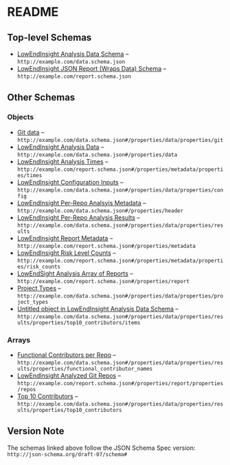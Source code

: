 # README

## Top-level Schemas

-   [LowEndInsight Analysis Data Schema](./data.md "A LowEndInsight dataset for an individual git repo") – `http://example.com/data.schema.json`
-   [LowEndInsight JSON Report (Wraps Data) Schema](./report.md "A LowEndInsight report (query response)") – `http://example.com/report.schema.json`

## Other Schemas

### Objects

-   [Git data](./data-properties-lowendinsight-analysis-data-properties-git-data.md "Collection of git-centric data") – `http://example.com/data.schema.json#/properties/data/properties/git`
-   [LowEndInsight Analysis Data](./data-properties-lowendinsight-analysis-data.md "The report data") – `http://example.com/data.schema.json#/properties/data`
-   [LowEndInsight Analysis Times](./report-properties-lowendinsight-report-metadata-properties-lowendinsight-analysis-times.md "Start, End and Duration times for LowEndInsight times") – `http://example.com/report.schema.json#/properties/metadata/properties/times`
-   [LowEndInsight Configuration Inputs](./data-properties-lowendinsight-analysis-data-properties-lowendinsight-configuration-inputs.md "Configuration criteria for LowEndInsight to use in defining analysis levels") – `http://example.com/data.schema.json#/properties/data/properties/config`
-   [LowEndInsight Per-Repo Analsyis Metadata](./data-properties-lowendinsight-per-repo-analsyis-metadata.md "Information about the report's generation") – `http://example.com/data.schema.json#/properties/header`
-   [LowEndInsight Per-Repo Analysis Results](./data-properties-lowendinsight-analysis-data-properties-lowendinsight-per-repo-analysis-results.md "The LowEndInsight analysis data for a given repo") – `http://example.com/data.schema.json#/properties/data/properties/results`
-   [LowEndInsight Report Metadata](./report-properties-lowendinsight-report-metadata.md "Collection of rolled-up data about the LowEndInsight analysis process and results") – `http://example.com/report.schema.json#/properties/metadata`
-   [LowEndInsight Risk Level Counts](./report-properties-lowendinsight-report-metadata-properties-lowendinsight-risk-level-counts.md "Counts of hits against each risk level") – `http://example.com/report.schema.json#/properties/metadata/properties/risk_counts`
-   [LowEndSight Analysis Array of Reports](./report-properties-lowendsight-analysis-array-of-reports.md "Collection of repo analysis as a single document") – `http://example.com/report.schema.json#/properties/report`
-   [Project Types](./data-properties-lowendinsight-analysis-data-properties-project-types.md "Enumeration of project types within the repo, based on build tooling configuration found") – `http://example.com/data.schema.json#/properties/data/properties/project_types`
-   [Untitled object in LowEndInsight Analysis Data Schema](./data-properties-lowendinsight-analysis-data-properties-lowendinsight-per-repo-analysis-results-properties-top-10-contributors-items.md) – `http://example.com/data.schema.json#/properties/data/properties/results/properties/top10_contributors/items`

### Arrays

-   [Functional Contributors per Repo](./data-properties-lowendinsight-analysis-data-properties-lowendinsight-per-repo-analysis-results-properties-functional-contributors-per-repo.md "Collection of contributors labeled as 'functional' by LowEndInsight") – `http://example.com/data.schema.json#/properties/data/properties/results/properties/functional_contributor_names`
-   [LowEndInsight Analyzed Git Repos](./report-properties-lowendsight-analysis-array-of-reports-properties-lowendinsight-analyzed-git-repos.md "Array of repo's analyzed") – `http://example.com/report.schema.json#/properties/report/properties/repos`
-   [Top 10 Contributors](./data-properties-lowendinsight-analysis-data-properties-lowendinsight-per-repo-analysis-results-properties-top-10-contributors.md "Top 10 contributors by number of contributions") – `http://example.com/data.schema.json#/properties/data/properties/results/properties/top10_contributors`

## Version Note

The schemas linked above follow the JSON Schema Spec version: `http://json-schema.org/draft-07/schema#`
